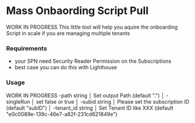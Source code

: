 # Mass Onbaording Script Pull
WORK IN PROGRESS
This little tool will help you aquire the onboarding Script in scale if you are managing multiple tenants

### Requirements
- your SPN need Security Reader Permission  on the Subscriptions
- best case you can do this with Lighthouse

### Usage
WORK IN PROGRESS
  -path string                                                                                                                                                                                                                                                                │
        Set output Path (default ".")                                                                                                                                                                                                                                         │
  -singleRun                                                                                                                                                                                                                                                                  │
        set false or true                                                                                                                                                                                                                                                     │
  -subid string                                                                                                                                                                                                                                                               │
        Please set the subscription ID (default "subID")                                                                                                                                                                                                                      │
  -tenant_id string                                                                                                                                                                                                                                                           │
        Set Tenant ID like XXX (default "e0c0089e-139c-46e7-a82f-231cd621849e")  
